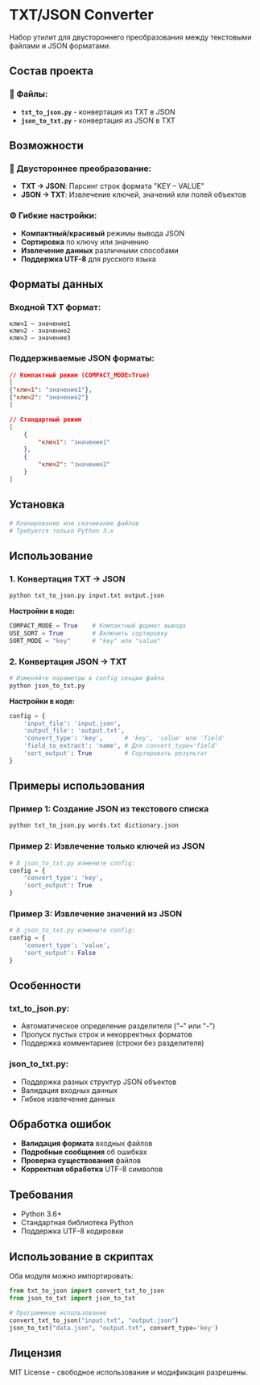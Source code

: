 # TXT/JSON Converter

Набор утилит для двустороннего преобразования между текстовыми файлами и JSON форматами.

## Состав проекта

### 📁 Файлы:
- **`txt_to_json.py`** - конвертация из TXT в JSON
- **`json_to_txt.py`** - конвертация из JSON в TXT

## Возможности

### 🔄 Двустороннее преобразование:
- **TXT → JSON**: Парсинг строк формата "KEY – VALUE"
- **JSON → TXT**: Извлечение ключей, значений или полей объектов

### ⚙️ Гибкие настройки:
- **Компактный/красивый** режимы вывода JSON
- **Сортировка** по ключу или значению
- **Извлечение данных** различными способами
- **Поддержка UTF-8** для русского языка

## Форматы данных

### Входной TXT формат:
```
ключ1 – значение1
ключ2 - значение2
ключ3 – значение3
```

### Поддерживаемые JSON форматы:
```json
// Компактный режим (COMPACT_MODE=True)
[
{"ключ1": "значение1"},
{"ключ2": "значение2"}
]

// Стандартный режим
[
    {
        "ключ1": "значение1"
    },
    {
        "ключ2": "значение2"
    }
]
```

## Установка

```bash
# Клонирование или скачивание файлов
# Требуется только Python 3.x
```

## Использование

### 1. Конвертация TXT → JSON

```bash
python txt_to_json.py input.txt output.json
```

**Настройки в коде:**
```python
COMPACT_MODE = True    # Компактный формат вывода
USE_SORT = True        # Включить сортировку
SORT_MODE = "key"      # "key" или "value"
```

### 2. Конвертация JSON → TXT

```bash
# Изменяйте параметры в config секции файла
python json_to_txt.py
```

**Настройки в коде:**
```python
config = {
    'input_file': 'input.json',
    'output_file': 'output.txt',
    'convert_type': 'key',      # 'key', 'value' или 'field'
    'field_to_extract': 'name', # Для convert_type='field'
    'sort_output': True         # Сортировать результат
}
```

## Примеры использования

### Пример 1: Создание JSON из текстового списка
```bash
python txt_to_json.py words.txt dictionary.json
```

### Пример 2: Извлечение только ключей из JSON
```python
# В json_to_txt.py измените config:
config = {
    'convert_type': 'key',
    'sort_output': True
}
```

### Пример 3: Извлечение значений из JSON
```python
# В json_to_txt.py измените config:
config = {
    'convert_type': 'value',
    'sort_output': False
}
```

## Особенности

### txt_to_json.py:
- Автоматическое определение разделителя ("–" или "-")
- Пропуск пустых строк и некорректных форматов
- Поддержка комментариев (строки без разделителя)

### json_to_txt.py:
- Поддержка разных структур JSON объектов
- Валидация входных данных
- Гибкое извлечение данных

## Обработка ошибок

- **Валидация формата** входных файлов
- **Подробные сообщения** об ошибках
- **Проверка существования** файлов
- **Корректная обработка** UTF-8 символов

## Требования

- Python 3.6+
- Стандартная библиотека Python
- Поддержка UTF-8 кодировки

## Использование в скриптах

Оба модуля можно импортировать:

```python
from txt_to_json import convert_txt_to_json
from json_to_txt import json_to_txt

# Программное использование
convert_txt_to_json("input.txt", "output.json")
json_to_txt("data.json", "output.txt", convert_type='key')
```

## Лицензия

MIT License - свободное использование и модификация разрешены.
